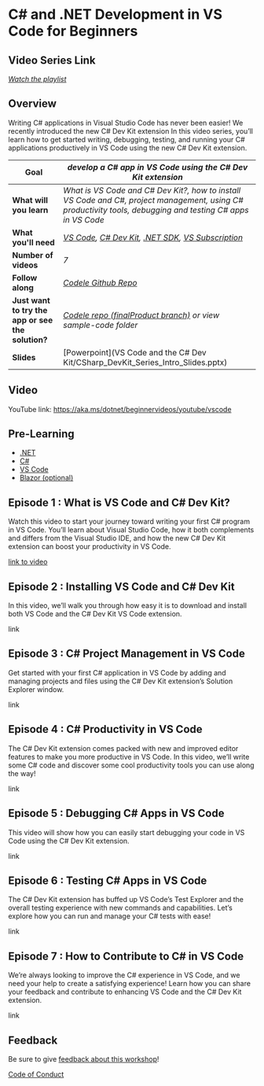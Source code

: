 # C# and .NET Development in VS Code for Beginners

## Video Series Link

[*Watch the playlist*](https://aka.ms/dotnet/beginnervideos/youtube/vscode)

## Overview

Writing C# applications in Visual Studio Code has never been easier!  We recently introduced the new C# Dev Kit extension   In this video series, you’ll learn how to get started writing, debugging, testing, and running your C# applications productively in VS Code using the new C# Dev Kit extension.

| **Goal**              | *develop a C# app in VS Code using the C# Dev Kit extension*                                    |
| ----------------------------- | --------------------------------------------------------------------- |
| **What will you learn**       | *What is VS Code and C# Dev Kit?, how to install VS Code and C#, project management, using C# productivity tools, debugging and testing C# apps in VS Code*                                        |
| **What you'll need**          | *[VS Code](code.visualstudio.com), [C# Dev Kit](https://marketplace.visualstudio.com/items?itemName=ms-dotnettools.csdevkit), [.NET SDK](https://dotnet.microsoft.com/en-us/download/visual-studio-sdks), [VS Subscription](https://visualstudio.microsoft.com/subscriptions/)* |
| **Number of videos**                  | *7*                                                                |
| **Follow along**                  | *[Codele Github Repo](https://github.com/leslierichardson95/codele-devkit-demo)*                                                                |
| **Just want to try the app or see the solution?** | *[Codele repo (finalProduct branch)](https://github.com/leslierichardson95/codele-devkit-demo/tree/finalProduct) or view sample-code folder*                          |
| **Slides** | [Powerpoint](VS Code and the C# Dev Kit/CSharp_DevKit_Series_Intro_Slides.pptx) 
                         
## Video

YouTube link: https://aka.ms/dotnet/beginnervideos/youtube/vscode

## Pre-Learning

* [.NET](https://dotnet.microsoft.com/)
* [C#](https://learn.microsoft.com/en-us/dotnet/csharp/)
* [VS Code](https://code.visualstudio.com/)
* [Blazor (optional)](https://dotnet.microsoft.com/en-us/apps/aspnet/web-apps/blazor)


## Episode 1 : What is VS Code and C# Dev Kit?

Watch this video to start your journey toward writing your first C# program in VS Code.  You’ll learn about Visual Studio Code, how it both complements and differs from the Visual Studio IDE, and how the new C# Dev Kit extension can boost your productivity in VS Code.

[link to video](link)

## Episode 2 : Installing VS Code and C# Dev Kit

In this video, we’ll walk you through how easy it is to download and install both VS Code and the C# Dev Kit VS Code extension.  

link

## Episode 3 : C# Project Management in VS Code

Get started with your first C# application in VS Code by adding and managing projects and files using the C# Dev Kit extension’s Solution Explorer window.

link

## Episode 4 : C# Productivity in VS Code

The C# Dev Kit extension comes packed with new and improved editor features to make you more productive in VS Code.  In this video, we’ll write some C# code and discover some cool productivity tools you can use along the way!

link

## Episode 5 : Debugging C# Apps in VS Code

This video will show how you can easily start debugging your code in VS Code using the C# Dev Kit extension. 

link

## Episode 6 : Testing C# Apps in VS Code

The C# Dev Kit extension has buffed up VS Code’s Test Explorer and the overall testing experience with new commands and capabilities.  Let’s explore how you can run and manage your C# tests with ease!

link

## Episode 7 : How to Contribute to C# in VS Code
We’re always looking to improve the C# experience in VS Code, and we need your help to create a satisfying experience!  Learn how you can share your feedback and contribute to enhancing VS Code and the C# Dev Kit extension. 

link

## Feedback

Be sure to give [feedback about this workshop](https://aka.ms/dotnet/beginnervideos/feedback)!

[Code of Conduct](../CODE_OF_CONDUCT.md)

